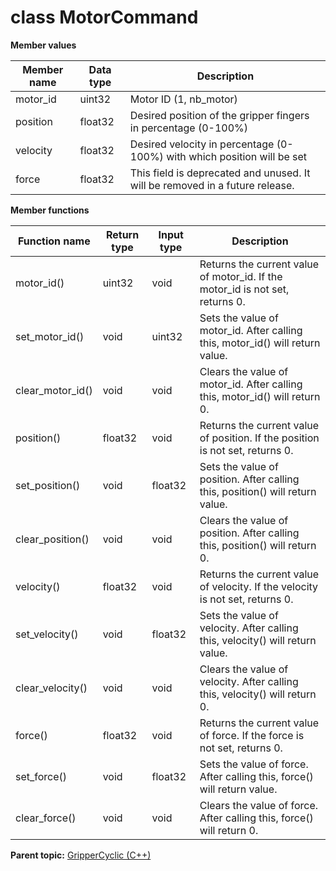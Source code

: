 # class MotorCommand

 **Member values** 

|Member name|Data type|Description|
|-----------|---------|-----------|
|motor\_id|uint32|Motor ID \(1, nb\_motor\)|
|position|float32|Desired position of the gripper fingers in percentage \(0-100%\)|
|velocity|float32|Desired velocity in percentage \(0-100%\) with which position will be set|
|force|float32|This field is deprecated and unused. It will be removed in a future release.|

 **Member functions** 

|Function name|Return type|Input type|Description|
|-------------|-----------|----------|-----------|
|motor\_id\(\)|uint32|void|Returns the current value of motor\_id. If the motor\_id is not set, returns 0.|
|set\_motor\_id\(\)|void|uint32|Sets the value of motor\_id. After calling this, motor\_id\(\) will return value.|
|clear\_motor\_id\(\)|void|void|Clears the value of motor\_id. After calling this, motor\_id\(\) will return 0.|
|position\(\)|float32|void|Returns the current value of position. If the position is not set, returns 0.|
|set\_position\(\)|void|float32|Sets the value of position. After calling this, position\(\) will return value.|
|clear\_position\(\)|void|void|Clears the value of position. After calling this, position\(\) will return 0.|
|velocity\(\)|float32|void|Returns the current value of velocity. If the velocity is not set, returns 0.|
|set\_velocity\(\)|void|float32|Sets the value of velocity. After calling this, velocity\(\) will return value.|
|clear\_velocity\(\)|void|void|Clears the value of velocity. After calling this, velocity\(\) will return 0.|
|force\(\)|float32|void|Returns the current value of force. If the force is not set, returns 0.|
|set\_force\(\)|void|float32|Sets the value of force. After calling this, force\(\) will return value.|
|clear\_force\(\)|void|void|Clears the value of force. After calling this, force\(\) will return 0.|

**Parent topic:** [GripperCyclic \(C++\)](../../summary_pages/GripperCyclic.md)


